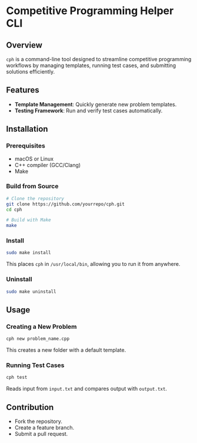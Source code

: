 # Competitive Programming Helper CLI

## Overview

`cph` is a command-line tool designed to streamline competitive programming workflows by managing templates, running test cases, and submitting solutions efficiently.

## Features

- **Template Management**: Quickly generate new problem templates.
- **Testing Framework**: Run and verify test cases automatically.

## Installation

### Prerequisites

- macOS or Linux
- C++ compiler (GCC/Clang)
- Make

### Build from Source

```sh
# Clone the repository
git clone https://github.com/yourrepo/cph.git
cd cph

# Build with Make
make
```

### Install

```sh
sudo make install
```

This places `cph` in `/usr/local/bin`, allowing you to run it from anywhere.

### Uninstall

```sh
sudo make uninstall
```

## Usage

### Creating a New Problem

```sh
cph new problem_name.cpp
```

This creates a new folder with a default template.

### Running Test Cases

```sh
cph test
```

Reads input from `input.txt` and compares output with `output.txt`.

## Contribution

- Fork the repository.
- Create a feature branch.
- Submit a pull request.
